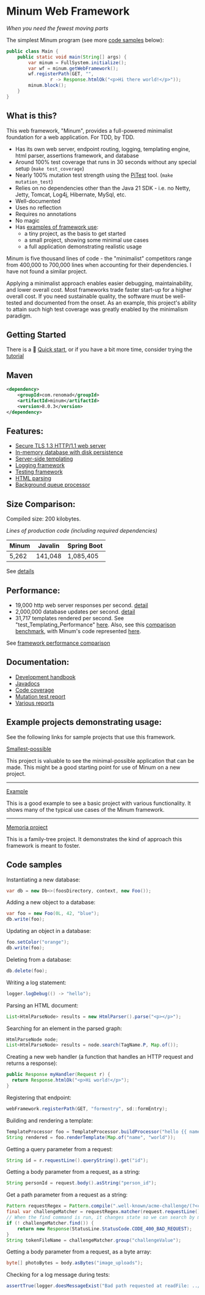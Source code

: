 Minum Web Framework
===================

_When you need the fewest moving parts_

The simplest Minum program (see more [code samples](#code-samples) below):

```Java
public class Main {
    public static void main(String[] args) {
        var minum = FullSystem.initialize();
        var wf = minum.getWebFramework();
        wf.registerPath(GET, "",
                r -> Response.htmlOk("<p>Hi there world!</p>"));
        minum.block();
    }
}
```

What is this?
--------------

This web framework, "Minum", provides a full-powered minimalist foundation for a web application. For TDD, by TDD.

* Has its own web server, endpoint routing, logging, templating engine, html parser, assertions framework, and database
* Around 100% test coverage that runs in 30 seconds without any special setup (`make test_coverage`)
* Nearly 100% mutation test strength using the [PiTest](https://pitest.org/) tool. (`make mutation_test`)
* Relies on no dependencies other than the Java 21 SDK - i.e. no Netty, Jetty, Tomcat, Log4j, Hibernate, MySql, etc.
* Well-documented
* Uses no reflection
* Requires no annotations
* No magic
* Has [examples of framework use](#example-projects-demonstrating-usage):
  * a tiny project, as the basis to get started
  * a small project, showing some minimal use cases
  * a full application demonstrating realistic usage

Minum is five thousand lines of code - the "minimalist" competitors range from 400,000 to 700,000 lines when 
accounting for their dependencies. I have not found a similar project.

Applying a minimalist approach enables easier debugging, maintainability, and lower overall cost. Most 
frameworks trade faster start-up for a higher overall cost. If you need sustainable quality, the software 
must be well-tested and documented from the onset.  As an example, this project's ability to attain such
high test coverage was greatly enabled by the minimalism paradigm.


Getting Started
---------------

There is a 🚀 [Quick start](docs/quick_start.md), or if you have
a bit more time, consider trying the [tutorial](docs/getting_started/getting_started.md)


Maven
-----

```xml
<dependency>
    <groupId>com.renomad</groupId>
    <artifactId>minum</artifactId>
    <version>8.0.3</version>
</dependency>
```


Features:
--------

- [Secure TLS 1.3 HTTP/1.1 web server](src/main/java/com/renomad/minum/web)
- [In-memory database with disk persistence](src/main/java/com/renomad/minum/database)
- [Server-side templating](src/main/java/com/renomad/minum/templating)
- [Logging framework](src/main/java/com/renomad/minum/logging)
- [Testing framework](src/main/java/com/renomad/minum/testing)
- [HTML parsing](src/main/java/com/renomad/minum/htmlparsing) 
- [Background queue processor](src/main/java/com/renomad/minum/queue) 


Size Comparison:
----------------

Compiled size: 200 kilobytes.

_Lines of production code (including required dependencies)_

| Minum | Javalin | Spring Boot |
|-------|---------|-------------|
| 5,262 | 141,048 | 1,085,405   |

See [details](docs/size_comparisons.md)


Performance:
------------

* 19,000 http web server responses per second. [detail](docs/perf_data/response_speed_test.md)
* 2,000,000 database updates per second. [detail](docs/perf_data/database_speed_test.md)
* 31,717 templates rendered per second. See "test_Templating_Performance" [here](src/test/java/com/renomad/minum/templating/TemplatingTests.java).
  Also, see this [comparison benchmark](https://github.com/byronka/template-benchmark?tab=readme-ov-file#original-string-output-test), with Minum's
  code represented [here](https://github.com/byronka/template-benchmark/blob/utf8/src/main/java/com/mitchellbosecke/benchmark/Minum.java).

See [framework performance comparison](docs/perf_data/framework_perf_comparison.md)


Documentation:
--------------

* [Development handbook](docs/development_handbook.md)
* [Javadocs](https://renomad.com/javadoc/)
* [Code coverage](https://renomad.com/site/jacoco/index.html) 
* [Mutation test report](https://renomad.com/pit-reports)
* [Various reports](https://renomad.com/site/project-reports.html) 


Example projects demonstrating usage:
-------------------------------------

See the following links for sample projects that use this framework.

[Smallest-possible](https://github.com/byronka/minum_usage_example_smaller)

This project is valuable to see the minimal-possible application that can
be made.  This might be a good starting point for use of Minum on a new project.

<hr>

[Example](https://github.com/byronka/minum_usage_example_mvn) 

This is a good example to see a basic project with various functionality. It
shows many of the typical use cases of the Minum framework.

<hr>

[Memoria project](https://github.com/byronka/memoria_project)

This is a family-tree project.  It demonstrates the kind of
approach this framework is meant to foster.


Code samples
------------

Instantiating a new database:

```java
var db = new Db<>(foosDirectory, context, new Foo());
```

Adding a new object to a database:

```java
var foo = new Foo(0L, 42, "blue");
db.write(foo);    
```

Updating an object in a database:

```java
foo.setColor("orange");
db.write(foo);    
```

Deleting from a database:

```java
db.delete(foo);    
```

Writing a log statement:

```java
logger.logDebug(() -> "hello");
```

Parsing an HTML document:

```java
List<HtmlParseNode> results = new HtmlParser().parse("<p></p>");
```

Searching for an element in the parsed graph:

```java
HtmlParseNode node;
List<HtmlParseNode> results = node.search(TagName.P, Map.of());
```

Creating a new web handler (a function that handles an HTTP request and
returns a response):
```java
public Response myHandler(Request r) {
  return Response.htmlOk("<p>Hi world!</p>");
}
```

Registering that endpoint:

```java
webFramework.registerPath(GET, "formentry", sd::formEntry);
```

Building and rendering a template:

```java
TemplateProcessor foo = TemplateProcessor.buildProcessor("hello {{ name }}");
String rendered = foo.renderTemplate(Map.of("name", "world"));
```

Getting a query parameter from a request:

```java
String id = r.requestLine().queryString().get("id");
```

Getting a body parameter from a request, as a string:

```java
String personId = request.body().asString("person_id");
```

Get a path parameter from a request as a string:

```java
Pattern requestRegex = Pattern.compile(".well-known/acme-challenge/(?<challengeValue>.*$)");
final var challengeMatcher = requestRegex.matcher(request.requestLine().getPathDetails().isolatedPath());
// When the find command is run, it changes state so we can search by matching group
if (! challengeMatcher.find()) {
    return new Response(StatusLine.StatusCode.CODE_400_BAD_REQUEST);
}
String tokenFileName = challengeMatcher.group("challengeValue");
```

Getting a body parameter from a request, as a byte array:

```java
byte[] photoBytes = body.asBytes("image_uploads");
```

Checking for a log message during tests:

```java
assertTrue(logger.doesMessageExist("Bad path requested at readFile: ../testingreadfile.txt"));
```
